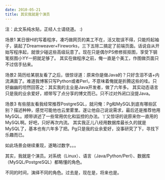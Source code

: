 ```yaml
---
date: 2010-05-21
title: 其实我就是个演员
---
```


注：此文系纯水贴，正经人士请绕道。 :)

场景1
某日很HI的写着程序，凑巧做网页的美工不在，活又耽误不得，只能捋起袖子，装起了Dreamweaver+Fireworks，三下五除二搞定了前端页面。话说自从开始写程序起，就很少碰这些高级玩意了。现在只是偶尔PS修修抠抠图，享受下钢笔抠图小YY一把就足够了。
其实在做程序之前，俺一直是个美工，作图做页面只不过信手拈来。

场景2
简历给某朋友看了之后，很惊讶道：原来你是做Java的？只好含泪不语+内流满面了。难道我博客只写Python或者Perl，不意味着俺就是折腾这些的哇。只好幽幽的坦然回答之：其实我的主业是Java开发者，做了六年多。
其实动态语言只是我的业余爱好，顺带写了点分享的博文而已。只不过对外闭口没提Java。

场景3
有些朋友看我经常推荐PostgreSQL，就问俺：Pg和MySQL到底有哪些区别？描述种种，感觉可能他也云里雾里。遂让他自己说说需求，最后还是推荐他用MySQL。顺带讲述了一些常用优化和监控的办法。丫又惊讶的说原来你一直用的MySQL啊。好吧，只好再次内流。
其实我正儿八经用数据库最长久的就是MySQL了，基本也有六年多了把。Pg只是我的业余爱好，没事研究了下，寻找下乐趣而已。

如此场景会继续重现，遂略过数字。。。

其实，我就是个演员。对系统（Linux）、语言（Java/Python/Perl）、数据库（MySQL/PostgreSQL）都略懂的角色。

不同的时间，演绎不同的角色。过去是，现在是，将来也是。

